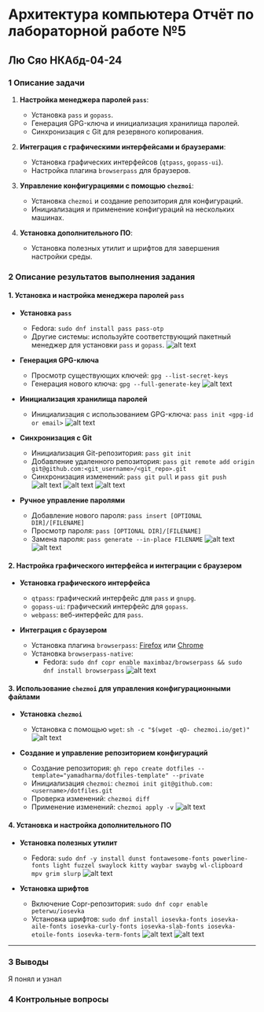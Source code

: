 # Архитектура компьютера Отчёт по лабораторной работе №5
##  Лю Сяо НКАбд-04-24

### 1 Описание задачи 

1. **Настройка менеджера паролей `pass`**:
   - Установка `pass` и `gopass`.
   - Генерация GPG-ключа и инициализация хранилища паролей.
   - Синхронизация с Git для резервного копирования.

2. **Интеграция с графическими интерфейсами и браузерами**:
   - Установка графических интерфейсов (`qtpass`, `gopass-ui`).
   - Настройка плагина `browserpass` для браузеров.

3. **Управление конфигурациями с помощью `chezmoi`**:
   - Установка `chezmoi` и создание репозитория для конфигураций.
   - Инициализация и применение конфигураций на нескольких машинах.

4. **Установка дополнительного ПО**:
   - Установка полезных утилит и шрифтов для завершения настройки среды.

### 2 Описание результатов выполнения задания
#### 1. Установка и настройка менеджера паролей `pass`
- **Установка `pass`**
  - Fedora: `sudo dnf install pass pass-otp`
  - Другие системы: используйте соответствующий пакетный менеджер для установки `pass` и `gopass`.
![alt text](image.png)

- **Генерация GPG-ключа**
  - Просмотр существующих ключей: `gpg --list-secret-keys`
  - Генерация нового ключа: `gpg --full-generate-key`
![alt text](image-1.png)

- **Инициализация хранилища паролей**
  - Инициализация с использованием GPG-ключа: `pass init <gpg-id or email>`
![alt text](image-2.png)

- **Синхронизация с Git**
  - Инициализация Git-репозитория: `pass git init`
  - Добавление удаленного репозитория: `pass git remote add origin git@github.com:<git_username>/<git_repo>.git`
  - Синхронизация изменений: `pass git pull` и `pass git push`
![alt text](image-3.png)
![alt text](image-4.png)
![alt text](image-5.png)

- **Ручное управление паролями**
  - Добавление нового пароля: `pass insert [OPTIONAL DIR]/[FILENAME]`
  - Просмотр пароля: `pass [OPTIONAL DIR]/[FILENAME]`
  - Замена пароля: `pass generate --in-place FILENAME`
![alt text](image-6.png)
![alt text](image-7.png)

#### 2. Настройка графического интерфейса и интеграции с браузером
- **Установка графического интерфейса**
  - `qtpass`: графический интерфейс для `pass` и `gnupg`.
  - `gopass-ui`: графический интерфейс для `gopass`.
  - `webpass`: веб-интерфейс для `pass`.

- **Интеграция с браузером**
  - Установка плагина `browserpass`: [Firefox](https://addons.mozilla.org/en-US/firefox/addon/browserpass-ce/) или [Chrome](https://chrome.google.com/webstore/detail/browserpass-ce/naepdomgkenhinolocfifgehidddafch)
  - Установка `browserpass-native`:
    - Fedora: `sudo dnf copr enable maximbaz/browserpass && sudo dnf install browserpass`
![alt text](image-8.png)

#### 3. Использование `chezmoi` для управления конфигурационными файлами
- **Установка `chezmoi`**   
  - Установка с помощью `wget`: `sh -c "$(wget -qO- chezmoi.io/get)"`
![alt text](image-9.png)

- **Создание и управление репозиторием конфигураций**
  - Создание репозитория: `gh repo create dotfiles --template="yamadharma/dotfiles-template" --private`
  - Инициализация `chezmoi`: `chezmoi init git@github.com:<username>/dotfiles.git`
  - Проверка изменений: `chezmoi diff`
  - Применение изменений: `chezmoi apply -v`
![alt text](image-10.png)

#### 4. Установка и настройка дополнительного ПО
- **Установка полезных утилит**
  - Fedora: `sudo dnf -y install dunst fontawesome-fonts powerline-fonts light fuzzel swaylock kitty waybar swaybg wl-clipboard mpv grim slurp`
![alt text](image-11.png)

- **Установка шрифтов**
  - Включение Copr-репозитория: `sudo dnf copr enable peterwu/iosevka`
  - Установка шрифтов: `sudo dnf install iosevka-fonts iosevka-aile-fonts iosevka-curly-fonts iosevka-slab-fonts iosevka-etoile-fonts iosevka-term-fonts`
![alt text](image-12.png)
![alt text](image-13.png)

---
### 3 Выводы
Я понял и узнал 

### 4 Контрольные вопросы
